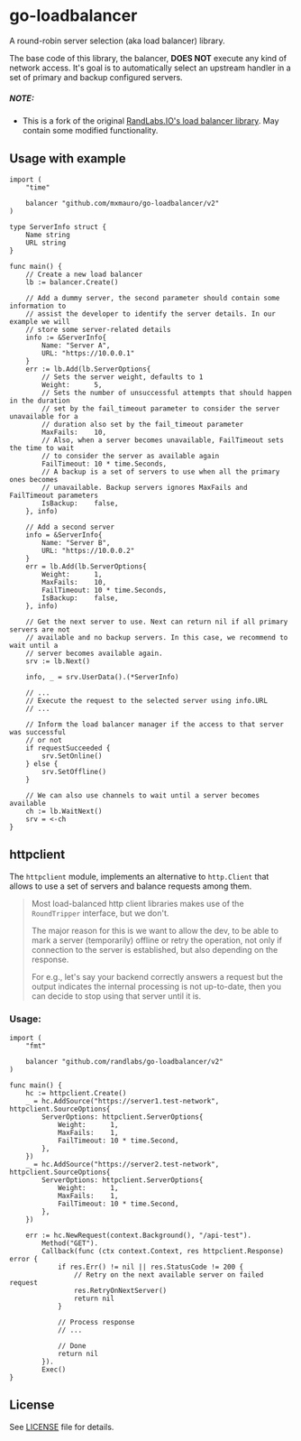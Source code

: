 # go-loadbalancer

A round-robin server selection (aka load balancer) library.

The base code of this library, the balancer, **DOES NOT** execute any kind of network access. It's goal is to
automatically select an upstream handler in a set of primary and backup configured servers.

##### NOTE:

* This is a fork of the original [RandLabs.IO's load balancer library](https://github.com/randlabs/go-loadbalancer).
  May contain some modified functionality.

## Usage with example

```golang
import (
    "time"

    balancer "github.com/mxmauro/go-loadbalancer/v2"
)

type ServerInfo struct {
    Name string
    URL string
}

func main() {
    // Create a new load balancer
    lb := balancer.Create()

    // Add a dummy server, the second parameter should contain some information to
    // assist the developer to identify the server details. In our example we will
    // store some server-related details
    info := &ServerInfo{
        Name: "Server A",
        URL: "https://10.0.0.1"
    }
    err := lb.Add(lb.ServerOptions{
        // Sets the server weight, defaults to 1
        Weight:      5,
        // Sets the number of unsuccessful attempts that should happen in the duration
        // set by the fail_timeout parameter to consider the server unavailable for a
        // duration also set by the fail_timeout parameter
        MaxFails:    10,
        // Also, when a server becomes unavailable, FailTimeout sets the time to wait
        // to consider the server as available again
        FailTimeout: 10 * time.Seconds,
        // A backup is a set of servers to use when all the primary ones becomes
        // unavailable. Backup servers ignores MaxFails and FailTimeout parameters
        IsBackup:    false,
    }, info)

    // Add a second server
    info = &ServerInfo{
        Name: "Server B",
        URL: "https://10.0.0.2"
    }
    err = lb.Add(lb.ServerOptions{
        Weight:      1,
        MaxFails:    10,
        FailTimeout: 10 * time.Seconds,
        IsBackup:    false,
    }, info)

    // Get the next server to use. Next can return nil if all primary servers are not
    // available and no backup servers. In this case, we recommend to wait until a
    // server becomes available again.
    srv := lb.Next()

    info, _ = srv.UserData().(*ServerInfo)

    // ...
    // Execute the request to the selected server using info.URL
    // ...

    // Inform the load balancer manager if the access to that server was successful
    // or not
    if requestSucceeded {
        srv.SetOnline()
    } else {
        srv.SetOffline()
    }

    // We can also use channels to wait until a server becomes available
    ch := lb.WaitNext()
    srv = <-ch
}
```

## httpclient

The `httpclient` module, implements an alternative to `http.Client` that allows to use a set of servers and balance
requests among them.

> Most load-balanced http client libraries makes use of the `RoundTripper` interface, but we don't.
>
> The major reason for this is we want to allow the dev, to be able to mark a server (temporarily) offline or retry
> the operation, not only if connection to the server is established, but also depending on the response.
>
> For e.g., let's say your backend correctly answers a request but the output indicates the internal processing is not
> up-to-date, then you can decide to stop using that server until it is.

### Usage:

```golang
import (
    "fmt"

    balancer "github.com/randlabs/go-loadbalancer/v2"
)

func main() {
    hc := httpclient.Create()
    _ = hc.AddSource("https://server1.test-network", httpclient.SourceOptions{
        ServerOptions: httpclient.ServerOptions{
            Weight:      1,
            MaxFails:    1,
            FailTimeout: 10 * time.Second,
        },
    })
    _ = hc.AddSource("https://server2.test-network", httpclient.SourceOptions{
        ServerOptions: httpclient.ServerOptions{
            Weight:      1,
            MaxFails:    1,
            FailTimeout: 10 * time.Second,
        },
    })

    err := hc.NewRequest(context.Background(), "/api-test").
        Method("GET").
        Callback(func (ctx context.Context, res httpclient.Response) error {
            if res.Err() != nil || res.StatusCode != 200 {
                // Retry on the next available server on failed request
                res.RetryOnNextServer()
                return nil
            }

            // Process response
            // ...

            // Done
            return nil
        }).
        Exec()
}
```

## License

See [LICENSE](/LICENSE) file for details.

